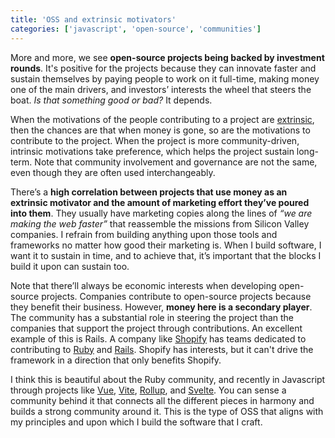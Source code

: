 ```yaml
---
title: 'OSS and extrinsic motivators'
categories: ['javascript', 'open-source', 'communities']
---
```


More and more,
we see **open-source projects being backed by investment rounds**. It's positive for the projects because they can innovate faster and sustain themselves by paying people to work on it full-time, making money one of the main drivers, and investors’ interests the wheel that steers the boat.
_Is that something good or bad?_ It depends.

When the motivations of the people contributing to a project are [extrinsic](https://en.wikipedia.org/wiki/Motivation#Incentive_theories:_intrinsic_and_extrinsic_motivation), then the chances are that when money is gone, so are the motivations to contribute to the project. When the project is more community-driven, intrinsic motivations take preference, which helps the project sustain long-term. Note that community involvement and governance are not the same, even though they are often used interchangeably.

There’s a **high correlation between projects that use money as an extrinsic motivator and the amount of marketing effort they’ve poured into them**. They usually have marketing copies along the lines of _“we are making the web faster”_ that reassemble the missions from Silicon Valley companies. I refrain from building anything upon those tools and frameworks no matter how good their marketing is. When I build software, I want it to sustain in time, and to achieve that, it’s important that the blocks I build it upon can sustain too.

Note that there’ll always be economic interests when developing open-source projects. Companies contribute to open-source projects because they benefit their business. However, **money here is a secondary player**. The community has a substantial role in steering the project than the companies that support the project through contributions.
An excellent example of this is Rails.
A company like [Shopify](https://shopify.com) has teams dedicated to contributing to [Ruby](https://www.ruby-lang.org/en/) and [Rails](https://rubyonrails.org/).
Shopify has interests, but it can't drive the framework in a direction that only benefits Shopify.

I think this is beautiful about the Ruby community,
and recently in Javascript through projects like [Vue](https://vuejs.org/), [Vite](https://vitejs.dev/), [Rollup](https://rollupjs.org/), and [Svelte](https://svelte.dev/).
You can sense a community behind it that connects all the different pieces in harmony and builds a strong community around it.
This is the type of OSS that aligns with my principles and upon which I build the software that I craft.
